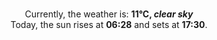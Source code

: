 <p  align="center"><br/>Currently, the weather is: <b> 11°C, <i>clear sky</i></b></br>Today, the sun rises at <b>06:28</b> and sets at <b>17:30</b>.</p>